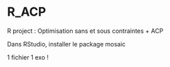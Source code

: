 # R_ACP
R project : Optimisation sans et sous contraintes + ACP

Dans RStudio, installer le package mosaic

1 fichier 1 exo !
